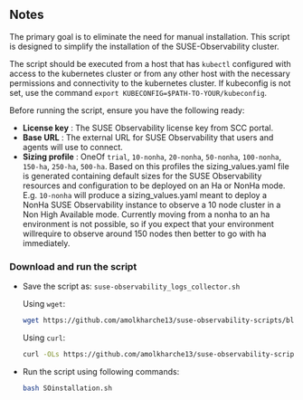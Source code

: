 ## Notes

The primary goal is to eliminate the need for manual installation.  This script is designed to simplify the installation of the SUSE-Observability cluster.  

The script should be executed from a host that has `kubectl` configured with access to the kubernetes cluster or from any other host with the necessary permissions and connectivity to the kubernetes cluster. 
If kubeconfig is not set, use the command `export KUBECONFIG=$PATH-TO-YOUR/kubeconfig`.

Before running the script, ensure you have the following ready:  
- **License key** : The SUSE Observability license key from SCC portal.
- **Base URL** : The external URL for SUSE Observability that users and agents will use to connect. 
- **Sizing profile** : OneOf `trial`, `10-nonha`, `20-nonha`, `50-nonha`, `100-nonha`, `150-ha`, `250-ha`, `500-ha`. Based on this profiles the sizing_values.yaml file is generated containing default sizes for the SUSE Observability resources and configuration to be deployed on an Ha or NonHa mode. E.g. `10-nonha` will produce a sizing_values.yaml meant to deploy a NonHa SUSE Observability instance to observe a 10 node cluster in a Non High Available mode. Currently moving from a nonha to an ha environment is not possible, so if you expect that your environment willrequire to observe around 150 nodes then better to go with ha immediately.

### Download and run the script
* Save the script as: `suse-observability_logs_collector.sh`

  Using `wget`:
    ```bash
    wget https://github.com/amolkharche13/suse-observability-scripts/blob/main/Installation/SOinstallation.sh
    ```
  Using `curl`:
    ```bash
    curl -OLs https://github.com/amolkharche13/suse-observability-scripts/blob/main/Installation/SOinstallation.sh
    ```
 
* Run the script using following commands:
  ```bash
  bash SOinstallation.sh
